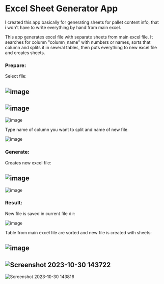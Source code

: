 # Excel Sheet Generator App 

I created this app basically for generating sheets for pallet content info, that i won't have to write everything by 
hand from main excel.

This app generates excel file with separate sheets from main excel file. It searches for column "column_name" with 
numbers or names, sorts that column and splits it in several tables, then puts everything to new excel file and creates 
sheets.

### Prepare:

Select file:

![image](https://github.com/vytautasmatukynas/Excel-Sheet-Generator-Python-PyQt-Pandas/assets/51360361/2a5ecf37-78fc-472a-af7c-a81913879480)
-
![image](https://github.com/vytautasmatukynas/Excel-Sheet-Generator-Python-PyQt-Pandas/assets/51360361/4bf53cbb-150f-4df3-8502-6a62640499de)
-
![image](https://github.com/vytautasmatukynas/Excel-Sheet-Generator-Python-PyQt-Pandas/assets/51360361/54936c52-7050-4ba3-bf7c-5742682ca466)


Type name of column you want to split and name of new file:

![image](https://github.com/vytautasmatukynas/Excel-Sheet-Generator-Python-PyQt-Pandas/assets/51360361/bca245f6-bb24-4dd4-9ad3-3a64386af95b)

### Generate:

Creates new excel file:

![image](https://github.com/vytautasmatukynas/Excel-Sheet-Generator-Python-PyQt-Pandas/assets/51360361/c6fde5fc-b584-4218-b7f1-5e16ba258eeb)
-
![image](https://github.com/vytautasmatukynas/Excel-Sheet-Generator-Python-PyQt-Pandas/assets/51360361/7ef75a4c-ae67-44ed-8f33-6b68c8f41f3f)

### Result:

New file is saved in current file dir:

![image](https://github.com/vytautasmatukynas/Excel-Sheet-Generator-Python-PyQt-Pandas/assets/51360361/718bcaf5-42cb-46e9-b61f-7ab79783e2cb)


Table from main excel file are sorted and new file is created with sheets:

![image](https://github.com/vytautasmatukynas/Excel-Sheet-Generator-Python-PyQt-Pandas/assets/51360361/3e86d153-bb00-4b35-8baa-8a6849f83f59)
-
![Screenshot 2023-10-30 143722](https://github.com/vytautasmatukynas/Excel-Sheet-Generator-Python-PyQt-Pandas/assets/51360361/4e751dc7-b747-4ff8-a661-09a01556b59f)
-
![Screenshot 2023-10-30 143816](https://github.com/vytautasmatukynas/Excel-Sheet-Generator-Python-PyQt-Pandas/assets/51360361/a2cc50d7-026a-4228-a71f-3517c97e2fa2)

